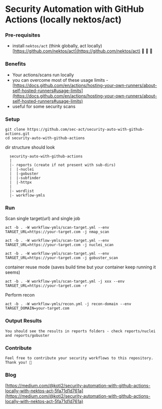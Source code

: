 # Security Automation with GitHub Actions (locally nektos/act)

### Pre-requisites
  - install `nektos/act` (think globally, act locally) [https://github.com/nektos/act](https://github.com/nektos/act) :clap: :clap: :handshake:

### Benefits
  - Your actions/scans run locally
  - you can overcome most of these usage limits - [https://docs.github.com/en/actions/hosting-your-own-runners/about-self-hosted-runners#usage-limits](https://docs.github.com/en/actions/hosting-your-own-runners/about-self-hosted-runners#usage-limits)
  - useful for some security scans

### Setup
```
git clone https://github.com/sec-act/security-auto-with-github-actions.git
cd security-auto-with-github-actions
```
dir structure should look
```
  security-auto-with-github-actions
  |
  |- reports (create if not present with sub-dirs)
  |  |-nuclei
  |  |-gobuster
  |  |-subfinder
  |  |-httpx
  |
  |- wordlist
  |- workflow-ymls
```
### Run

Scan single target(url) and single job
```
act -b . -W workflow-ymls/scan-target.yml --env TARGET_URL=https://your-target.com -j nmap_scan
```
```
act -b . -W workflow-ymls/scan-target.yml --env TARGET_URL=https://your-target.com -j nuclei_scan
```

```
act -b . -W workflow-ymls/scan-target.yml --env TARGET_URL=https://your-target.com -j gobuster_scan
```

container reuse mode (saves build time but your container keep running it seems)
```
act -b . -W workflow-ymls/scan-target.yml -j xxx --env TARGET_URL=https://your-target.com -r
```

Perform recon
```
act -b . -W workflow-ymls/recon.yml -j recon-domain --env TARGET_DOMAIN=your-target.com
```

### Output Results
```
You should see the results in reports folders - check reports/nuclei and reports/gobuster
```

### Contribute
```
Feel free to contribute your security workflows to this repository. Thank you! 🙏 
```

### Blog
  [https://medium.com/@koti2/security-automation-with-github-actions-locally-with-nektos-act-5fa71d1d761a](https://medium.com/@koti2/security-automation-with-github-actions-locally-with-nektos-act-5fa71d1d761a)

